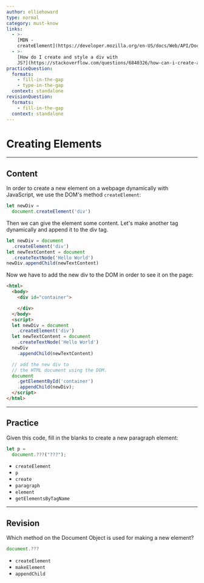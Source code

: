 ```yaml
---
author: elliehoward
type: normal
category: must-know
links:
  - >-
    [MDN -
    createElement](https://developer.mozilla.org/en-US/docs/Web/API/Document/createElement){website}
  - >-
    [How do I create and style a div with
    JS?](https://stackoverflow.com/questions/6840326/how-can-i-create-and-style-a-div-using-javascript){discussion}
practiceQuestion:
  formats:
    - fill-in-the-gap
    - type-in-the-gap
  context: standalone
revisionQuestion:
  formats:
    - fill-in-the-gap
  context: standalone
---
```


# Creating Elements


---

## Content

In order to create a new element on a webpage dynamically with JavaScript, we use the DOM's method `createElement`:  

```js
let newDiv = 
  document.createElement('div')
```

Then we can give the element some content. Let's make another tag dynamically and append it to the div tag.

```js
let newDiv = document
  .createElement('div')
let newTextContent = document
  .createTextNode('Hello World')
newDiv.appendChild(newTextContent)
```

Now we have to add the new div to the DOM in order to see it on the page:

```html
<html>
  <body>
    <div id="container">

    </div>
  </body>
  <script>
  let newDiv = document
    .createElement('div')
  let newTextContent = document
    .createTextNode('Hello World')
  newDiv
    .appendChild(newTextContent)

  // add the new div to
  // the HTML document using the DOM.
  document
    .getElementById('container')
    .appendChild(newDiv);
  </script>
</html>
```


---

## Practice

Given this code, fill in the blanks to create a new paragraph element:

```javascript
let p = 
  document.???("???");
```

- `createElement`
- `p`
- `create`
- `paragraph`
- `element`
- `getElementsByTagName`


---

## Revision

Which method on the Document Object is used for making a new element?

```js
document.???
```

- `createElement`
- `makeElement`
- `appendChild`
